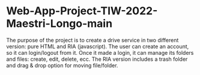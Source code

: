 # Web-App-Project-TIW-2022-Maestri-Longo-main
The purpose of the project is to create a drive service in two different version: pure HTML and RIA (javascript).
The user can create an account, so it can login/logout from it. Once it made a login, it can manage its folders and files: create, edit, delete, ecc.
The RIA version includes a trash folder and drag & drop option for moving file/folder.
